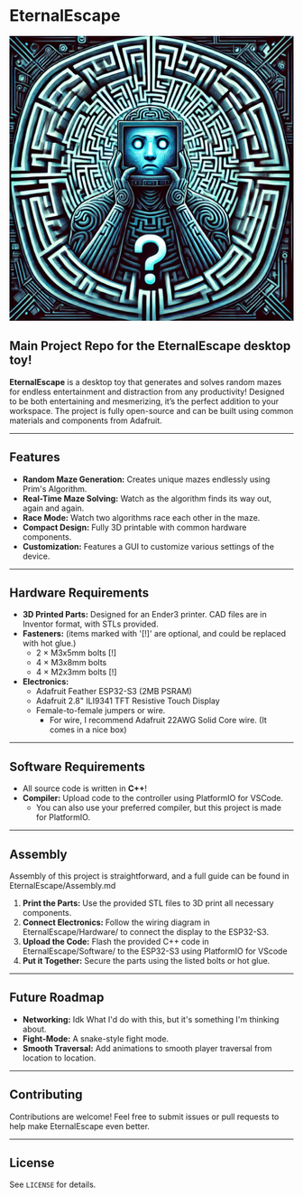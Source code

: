 # EternalEscape
![EternalEscapeLogo](pictures/EternalEscape.png)
## Main Project Repo for the EternalEscape desktop toy!
**EternalEscape** is a desktop toy that generates and solves random mazes for endless entertainment and distraction from any productivity! 
Designed to be both entertaining and mesmerizing, it’s the perfect addition to your workspace. 
The project is fully open-source and can be built using common materials and components from Adafruit.

---

## Features

- **Random Maze Generation:** Creates unique mazes endlessly using Prim's Algorithm.  
- **Real-Time Maze Solving:** Watch as the algorithm finds its way out, again and again.
- **Race Mode:** Watch two algorithms race each other in the maze. 
- **Compact Design:** Fully 3D printable with common hardware components.  
- **Customization:** Features a GUI to customize various settings of the device.

---

## Hardware Requirements

- **3D Printed Parts:** Designed for an Ender3 printer. CAD files are in Inventor format, with STLs provided.  
- **Fasteners:** (items marked with '[!]' are optional, and could be replaced with hot glue.)
  - 2 × M3x5mm bolts  [!]
  - 4 × M3x8mm bolts  
  - 4 × M2x3mm bolts  [!]
- **Electronics:**
  - Adafruit Feather ESP32-S3 (2MB PSRAM)  
  - Adafruit 2.8" ILI9341 TFT Resistive Touch Display
  - Female-to-female jumpers or wire.
      - For wire, I recommend Adafruit 22AWG Solid Core wire. (It comes in a nice box) 

---

## Software Requirements

- All source code is written in **C++**!
- **Compiler:** Upload code to the controller using PlatformIO for VSCode.
  - You can also use your preferred compiler, but this project is made for PlatformIO. 

---

## Assembly

Assembly of this project is straightforward, and a full guide can be found in EternalEscape/Assembly.md
1. **Print the Parts:** Use the provided STL files to 3D print all necessary components.
2. **Connect Electronics:** Follow the wiring diagram in EternalEscape/Hardware/ to connect the display to the ESP32-S3.
3. **Upload the Code:** Flash the provided C++ code in EternalEscape/Software/ to the ESP32-S3 using PlatformIO for VScode
4. **Put it Together:** Secure the parts using the listed bolts or hot glue.

---

## Future Roadmap

- **Networking:** Idk What I'd do with this, but it's something I'm thinking about.
- **Fight-Mode:** A snake-style fight mode.
- **Smooth Traversal:** Add animations to smooth player traversal from location to location.

---

## Contributing

Contributions are welcome! Feel free to submit issues or pull requests to help make EternalEscape even better.

---

## License

See `LICENSE` for details.

